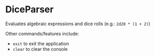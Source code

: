 # DiceParser
Evaluates algebraic expressions and dice rolls (e.g.: `2d20 * (1 + 2)`)

Other commands/features include:
 - `exit` to exit the application
 - `clear` to clear the console
